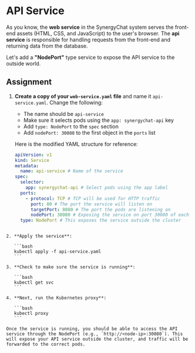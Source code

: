 # API Service

As you know, the **web service** in the SynergyChat system serves the front-end assets (HTML, CSS, and JavaScript) to the user's browser. The **api service** is responsible for handling requests from the front-end and returning data from the database.

Let's add a **"NodePort"** type service to expose the API service to the outside world.

## Assignment

1. **Create a copy of your `web-service.yaml` file** and name it `api-service.yaml`. Change the following:

   - The name should be `api-service`
   - Make sure it selects pods using the `app: synergychat-api` key
   - Add `type: NodePort` to the `spec` section
   - Add `nodePort: 30080` to the first object in the `ports` list

   Here is the modified YAML structure for reference:

   ```yaml
   apiVersion: v1
   kind: Service
   metadata:
     name: api-service # Name of the service
   spec:
     selector:
       app: synergychat-api # Select pods using the app label
     ports:
       - protocol: TCP # TCP will be used for HTTP traffic
         port: 80 # The port the service will listen on
         targetPort: 8080 # The port the pods are listening on
         nodePort: 30080 # Exposing the service on port 30080 of each node
     type: NodePort # This exposes the service outside the cluster
   ```

````

2. **Apply the service**:

   ```bash
   kubectl apply -f api-service.yaml
   ```

3. **Check to make sure the service is running**:

   ```bash
   kubectl get svc
   ```

4. **Next, run the Kubernetes proxy**:

   ```bash
   kubectl proxy
   ```

Once the service is running, you should be able to access the API service through the NodePort (e.g., `http://<node-ip>:30080`). This will expose your API service outside the cluster, and traffic will be forwarded to the correct pods.

````
